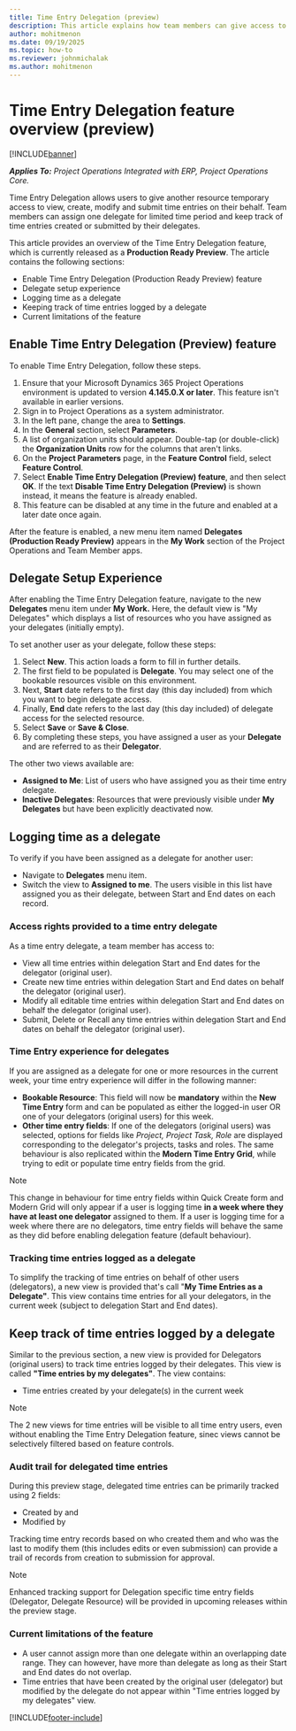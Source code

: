 ```yaml
---
title: Time Entry Delegation (preview)
description: This article explains how team members can give access to create, modify and submit time entries on their behalf to another resource in their organisation.
author: mohitmenon
ms.date: 09/19/2025
ms.topic: how-to
ms.reviewer: johnmichalak
ms.author: mohitmenon
---
```


# Time Entry Delegation feature overview (preview)

[!INCLUDE[banner](../includes/banner.md)]

_**Applies To:** Project Operations Integrated with ERP, Project Operations Core._

Time Entry Delegation allows users to give another resource temporary access to view, create, modify and submit time entries on their behalf. Team members can assign one delegate for limited time period and keep track of time entries created or submitted by their delegates.

This article provides an overview of the Time Entry Delegation feature, which is currently released as a **Production Ready Preview**. The article contains the following sections:

- Enable Time Entry Delegation (Production Ready Preview) feature
- Delegate setup experience
- Logging time as a delegate
- Keeping track of time entries logged by a delegate
- Current limitations of the feature

## Enable Time Entry Delegation (Preview) feature

To enable Time Entry Delegation, follow these steps.

1. Ensure that your Microsoft Dynamics 365 Project Operations environment is updated to version **4.145.0.X or later**. This feature isn't available in earlier versions.
1. Sign in to Project Operations as a system administrator.
1. In the left pane, change the area to **Settings**.
1. In the **General** section, select **Parameters**.
1. A list of organization units should appear. Double-tap (or double-click) the **Organization Units** row for the columns that aren't links.
1. On the **Project Parameters** page, in the **Feature Control** field, select **Feature Control**.
1. Select **Enable Time Entry Delegation (Preview) feature**, and then select **OK**. If the text **Disable Time Entry Delegation (Preview)** is shown instead, it means the feature is already enabled.
1. This feature can be disabled at any time in the future and enabled at a later date once again.

After the feature is enabled, a new menu item named **Delegates (Production Ready Preview)** appears in the **My Work** section of the Project Operations and Team Member apps.

## Delegate Setup Experience

After enabling the Time Entry Delegation feature, navigate to the new **Delegates** menu item under **My Work.** Here, the default view is "My Delegates" which displays a list of resources who you have assigned as your delegates (initially empty).

To set another user as your delegate, follow these steps:
1. Select **New**. This action loads a form to fill in further details.
2. The first field to be populated is **Delegate**. You may select one of the bookable resources visible on this environment.
3. Next, **Start** date refers to the first day (this day included) from which you want to begin delegate access.
4. Finally, **End** date refers to the last day (this day included) of delegate access for the selected resource.
5. Select **Save** or **Save & Close**.
6. By completing these steps, you have assigned a user as your **Delegate** and are referred to as their **Delegator**.

The other two views available are: 
- **Assigned to Me**: List of users who have assigned you as their time entry delegate.
- **Inactive Delegates**: Resources that were previously visible under **My Delegates** but have been explicitly deactivated now.

## Logging time as a delegate

To verify if you have been assigned as a delegate for another user: 
- Navigate to **Delegates** menu item.
- Switch the view to **Assigned to me**. The users visible in this list have assigned you as their delegate, between Start and End dates on each record.

### Access rights provided to a time entry delegate

As a time entry delegate, a team member has access to:
- View all time entries within delegation Start and End dates for the delegator (original user).
- Create new time entries within delegation Start and End dates on behalf the delegator (original user).
- Modify all editable time entries within delegation Start and End dates on behalf the delegator (original user).
- Submit, Delete or Recall any time entries within delegation Start and End dates on behalf the delegator (original user).

### Time Entry experience for delegates

If you are assigned as a delegate for one or more resources in the current week, your time entry experience will differ in the following manner:
- **Bookable Resource**: This field will now be **mandatory** within the **New Time Entry** form and can be populated as either the logged-in user OR one of your delegators (original users) for this week.
- **Other time entry fields**: If one of the delegators (original users) was selected, options for fields like _Project, Project Task, Role_ are displayed corresponding to the delegator's projects, tasks and roles. The same behaviour is also replicated within the **Modern Time Entry Grid**, while trying to edit or populate time entry fields from the grid.

> [!NOTE]
> This change in behaviour for time entry fields within Quick Create form and Modern Grid will only appear if a user is logging time **in a week where they have at least one delegator** assigned to them.
> If a user is logging time for a week where there are no delegators, time entry fields will behave the same as they did before enabling delegation feature (default behaviour).


### Tracking time entries logged as a delegate

To simplify the tracking of time entries on behalf of other users (delegators), a new view is provided that's call "**My Time Entries as a Delegate"**. This view contains time entries for all your delegators, in the current week (subject to delegation Start and End dates).

## Keep track of time entries logged by a delegate

Similar to the previous section, a new view is provided for Delegators (original users) to track time entries logged by their delegates. This view is called **"Time entries by my delegates"**. The view contains:
- Time entries created by your delegate(s) in the current week

> [!NOTE]
> The 2 new views for time entries will be visible to all time entry users, even without enabling the Time Entry Delegation feature, sinec views cannot be selectively filtered based on feature controls.

### Audit trail for delegated time entries

During this preview stage, delegated time entries can be primarily tracked using 2 fields:
- Created by and
- Modified by

Tracking time entry records based on who created them and who was the last to modify them (this includes edits or even submission) can provide a trail of records from creation to submission for approval.

> [!NOTE]
> Enhanced tracking support for Delegation specific time entry fields (Delegator, Delegate Resource) will be provided in upcoming releases within the preview stage.

### Current limitations of the feature
- A user cannot assign more than one delegate within an overlapping date range. They can however, have more than delegate as long as their Start and End dates do not overlap.
- Time entries that have been created by the original user (delegator) but modified by the delegate do not appear within "Time entries logged by my delegates" view.


[!INCLUDE[footer-include](../includes/footer-banner.md)]
